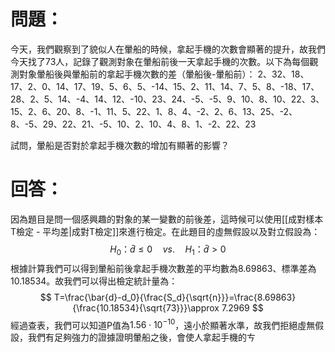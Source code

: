 # 問題：
今天，我們觀察到了貌似人在暈船的時候，拿起手機的次數會顯著的提升，故我們今天找了73人，記錄了觀測對象在暈船前後一天拿起手機的次數。以下為每個觀測對象暈船後與暈船前的拿起手機次數的差（暈船後-暈船前）：
2、32、18、17、2、0、14、17、19、5、6、5、-14、15、2、11、14、7、5、8、-18、17、28、2、5、14、-4、14、12、-10、23、24、-5、-5、9、10、8、10、22、3、15、2、6、20、8、-1、11、5、22、1、8、4、-2、2、6、13、25、-2、8、-5、29、22、21、-5、10、2、10、4、8、1、-2、22、23

試問，暈船是否對於拿起手機次數的增加有顯著的影響？
# 回答：
因為題目是問一個感興趣的對象的某一變數的前後差，這時候可以使用[[成對樣本T檢定 - 平均差|成對T檢定]]來進行檢定。在此題目的虛無假設以及對立假設為：
$$
H_0\text{：}\bar{d}\leq 0\quad vs. \quad H_1\text{：}\bar{d}>0
$$
根據計算我們可以得到暈船前後拿起手機次數差的平均數為8.69863、標準差為10.18534。故我們可以得出檢定統計量為：
$$
T=\frac{\bar{d}-d_0}{\frac{S_d}{\sqrt{n}}}=\frac{8.69863}{\frac{10.18534}{\sqrt{73}}}\approx 7.2969
$$
經過查表，我們可以知道P值為$1.56\cdot10^{-10}$，遠小於顯著水準，故我們拒絕虛無假設，我們有足夠強力的證據證明暈船之後，會使人拿起手機的ㄘ
